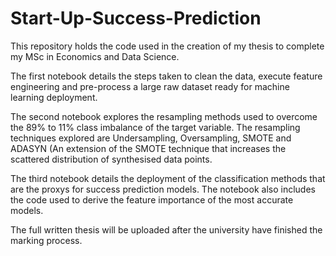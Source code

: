# Start-Up-Success-Prediction

This repository holds the code used in the creation of my thesis to complete my MSc in Economics and Data Science. 

The first notebook details the steps taken to clean the data, execute feature engineering and pre-process a large raw dataset ready for machine learning deployment. 

The second notebook explores the resampling methods used to overcome the 89% to 11% class imbalance of the target variable. The resampling techniques explored are Undersampling, Oversampling, SMOTE and ADASYN (An extension of the SMOTE technique that increases the scattered distribution of synthesised data points. 

The third notebook details the deployment of the classification methods that are the proxys for success prediction models. The notebook also includes the code used to derive the feature importance of the most accurate models. 

The full written thesis will be uploaded after the university have finished the marking process. 
